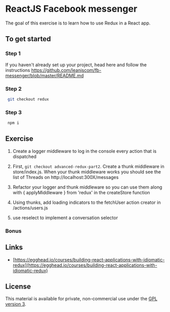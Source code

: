 # ReactJS Facebook messenger

The goal of this exercise is to learn how to use Redux in a React app.

## To get started

### Step 1

If you haven't already set up your project, head here and follow the instructions https://github.com/leanjscom/fb-messenger/blob/master/README.md


### Step 2
```sh
 git checkout redux
 ```

### Step 3
```sh
 npm i
 ```

## Exercise

1. Create a logger middleware to log in the console every action that is dispatched

2. First, `git checkout advanced-redux-part2`. Create a thunk middleware in store/index.js. When your thunk middleware works you should see the list of Threads on http://localhost:300X/messages

3. Refactor your logger and thunk middleware so you can use them along with { applyMiddleware } from 'redux' in the createStore function

4. Using thunks, add loading indicators to the fetchUser action creator in /actions/users.js

5. use reselect to implement a conversation selector

### Bonus


## Links

- [https://egghead.io/courses/building-react-applications-with-idiomatic-redux](https://egghead.io/courses/building-react-applications-with-idiomatic-redux)

## License

This material is available for private, non-commercial use under the [GPL version 3](http://www.gnu.org/licenses/gpl-3.0-standalone.html).
